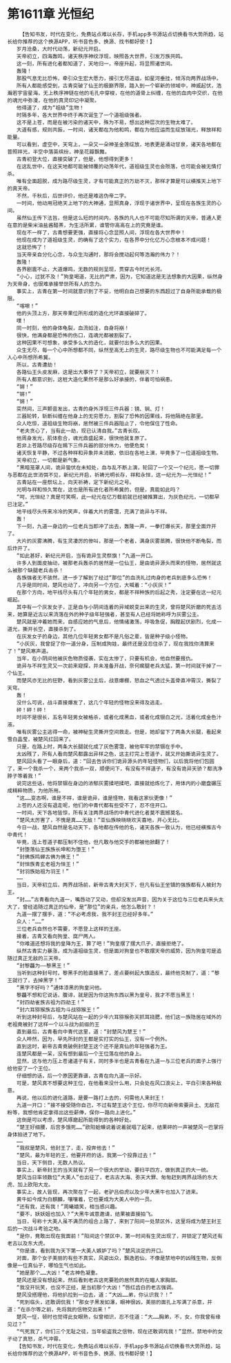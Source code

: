 # 第1611章 光恒纪
        【告知书友，时代在变化，免费站点难以长存，手机app多书源站点切换看书大势所趋，站长给你推荐的这个换源APP，听书音色多、换源、找书都好使！】
       岁月沧桑，大时代动荡，新纪元开启。
       天帝初立，四海轰鸣，诸天秩序神纹浮现，映照各大世界，引发万族共鸣。
       这一刻，所有进化者都知道了，天地归一，帝座升起，将显照诸世间。
       轰隆！
       那股气息无比恐怖，牵引众生宏大愿力，接引无尽道运，如星河垂挂，倾泻向两界战场中。
       所有人都能感受到，古青突破了仙王的极巅界限，踏入到一个崭新的领域中，神威起伏，浩瀚若宇宙星海，无上秩序神链在他的毛孔中穿梭，在他的道骨上纠缠，在他的血肉中交织，在他的魂光中弥漫，在他的真灵印记中凝聚。
       他得道了，成为“祖级”生物！
       时隔多年，各大世界中终于再次诞生了一个道祖级强者。
       这不是上苍，而是在被污染的诸天中，殊为不易，想出这种层次的生物太难了。
       大道有感，规则共振，一时间，诸天都在为他和鸣，都在为他应运而生绽放瑞光，释放祥和能量。
       可以看到，虚空中，天穹上，一朵又一朵神圣金莲绽放，地表更是涌动甘泉，诸天各地都在普照祥光，半空中落英缤纷，神圣花瓣飘舞。
       古青初登大位，直接突破了，但是，他想得到更多！
       在这乱世中，在这天地都可能被倾覆的动荡年代，道祖级生灵也会殒落，也可能会被无情打杀。
       唯有全面超脱，成为路尽级生灵，才有可能真正的万劫不灭，那样才算是可以横推天上地下的真天帝。
       不然，千秋后，后世评价，他还是难逃伪帝二字。
       一时间，他动用冠绝天上地下的大神通，显照真身，浮现于诸世界中，呈现在各族生灵的心间。
       虽然仙王传下法旨，但是这么短的时间内，各族的凡人也不可能尽知所谓的天帝，普通人更在意的是柴米油盐酱醋茶，为生活所累，谁管你高高在上的究竟是谁。
       现在不一样了，古青想要更强，直接将心念显照人间，浮现在各大世界中！
       他现在成为了道祖级生灵，的确有了这个实力，在各界中分化亿万心念根本不成问题！
       这就恐怖了！
       当天帝亲自分化心念，与众生沟通时，那将会搅动起何等浩瀚的伟力？！
       轰隆！
       各界剧震不止，大道爆鸣，无数的规则呈现，贯穿古今时光长河。
       “小心，过犹不及！”狗皇喝道，无比的严肃，因为，它知道这是无法想象的大因果，纵然身为天帝身，也很难承接举世所有人的念力。
       事实上，古青在第一时间就意识到了不妥，他明白自己想要的东西超过了自身所能承载的极限。
       “喀嚓！”
       他的头顶上方，那天帝果位所形成的造化光环直接破碎了。
       噗！
       同一时刻，他的身体龟裂，血流如注，自身将崩！
       很快，他满身都是恐怖的伤口，连魂光都被割裂了。
       这种因果不可想象，承受多么大的造化，就要付出多么大的因果。
       众生无尽，每一个心中所想都不同，纵然至高无上的生灵，路尽级生物也不可能满足每一个人心中所想所希冀。
       所以，古青遭劫！
       各路仙王头皮发麻，这是出大事件了？天帝初立，就要崩灭？！
       所有人都意识到，这桩大造化果然不是那么好承接的，伴着可怕祸患。
       “锵！”
       “锵!”
       “锵！”
       突然间，三声颤音发出，古青的身外浮现三件兵器：镜、锏、灯！
       三器轮转，斩断纠缠在他身上的无穷愿力，割裂了恐怖的因果线，将他隔绝在那里。
       众人吃惊，道祖级生物将崩，居然被三件兵器阻止了，令他保住了性命。
       “老夫贪心了，当有此一劫，现已认清自我。”古青长叹。
       他周身发光，肌体愈合，魂光鼎盛起来，很快他就复原了。
       若非上苍路尽级存在赐下三件兵器的部分伟力，他便危矣！
       诸天恢复平静，不过各种祥和异象并未消散，依旧在各地上演，毕竟多了一位道祖级生物。
       天帝初立，一切都是新气象。
       “黑暗笼罩人间，诡异蛰伏在未知处，血与乱不断上演，轮回了一个又一个纪元，愿一切罪与恶都在此世消弭不见，新纪元开启，祈祷光明长存，祥和永恒，这一纪元为——光恒纪！”
       古青站在一座祭坛上，向天祈祷，定下新纪元之号。
       光明与祥和恒久常在，这也是所有进化者所希冀的，但是，真能如此吗？
       “呵，光恒纪？真是可笑啊，此一纪元在亿万载前就已经被推算出，为灰色纪元，一切都早已注定。”
       地平线尽头传来冷冷的笑声，伴着大片的雾霭，充满了诡异与不祥。
       轰！
       下一刻，九道一身边的一位老兵当即冲了出去，轰隆一声，一拳打爆长天，那里全面炸开了。
       大片的灰雾沸腾，有生灵凄厉的惨叫，那是一个老者，满身灰雾蒸腾，很快他不断龟裂，而后炸开了。
       “如此甚好，新纪元开启，当有诡异生灵祭旗！”九道一开口。
       许多人到面皮抽动，被那老兵轰杀的居然是一位仙王，是由诡异源头而来的怪物，居然就这么被那个缺腿老兵击杀！
       各族强者无不骇然，进一步了解到了经过“那位”的血洗礼过肉身的老兵到底多么恐怖！
       几乎是同时间，楚风也动了，冲向另一个方位，大喊着：“小灰灰！”
       在那个方向，地平线尽头有几个年轻的男女，都是不祥种族的后起之秀，注定要在这一纪元崛起。
       其中有一个灰发女子，正是自与小阴间连着的异域蜕变出来的生灵，曾将楚风折磨的死去活来，她算是近古以来流落在外的种子级年轻强者，甚至有人已经将她称呼为灰雾公主。
       楚风就是冲着她而来，自感应她的气息后，他情绪激荡，呼吸急促，胸膛起伏剧烈，化成一道光，撕开长空，直接杀到了。
       在灰发女子的身边，其他几位年轻男女都不是凡俗之辈，皆是种子级小怪物。
       “小灰灰，我曾捉了你一道分身，压制成狗娃，最终还是没忍住杀了，现在我找你清算来了！”楚风寒声道。
       当年，在小阴间他被灰色物质侵袭，实在太惨了，只要有机会，他自然要报仇。
       诡异与不祥生灵又一次前来窥探，并未准备开战，奈何瘸腿老兵太猛，第一时间就干掉了一个仙王。
       而楚风亦无比的狂野，看到灰雾公主后，战意爆棚，怒血之气透过头盖骨直冲霄汉，撕裂了天穹。
       轰！
       没什么可说，战斗直接爆发了，这几个年轻的怪物没来得及逃走。
       砰！砰！砰！
       时间不是很长，五名年轻男女被格杀，或者化成黑血，或者化成银白之光，活着化成金色汁液。
       唯有灰雾公主逃得一命，被神秘生灵撕开空间救走。但是，她却留下了两条大长腿，看起来雪白晶莹，被楚风扛回来了。
       只是，在路上时，两条大长腿就化成了灰色雾霭，被他牢牢的禁锢在手中。
       太凶残了，所有人看向楚风都露出异样之色，这主打完上苍道子，就又开始撕诡异生灵了。
       楚风回头看了一眼身后，道：“回去告诉你们诡异源头的年轻怪物们，以后我将他们包圆了，来一个我杀一个，来两个我杀一双，顺便问下，有没有不祥道子，有没有诡异天骄？都洗净脖子等着我！”
       说完这些话，他将禁锢在身边的浓郁灰雾揉吧揉吧，直接就给炼化了，用体内的小磨盘碾压成精粹物质，为他所用。
       “这……变态啊，谁是不祥，谁是诡异，谁是怪物，我看这家伙更像！”
       上苍的人还没有退走呢，他们的中青代都有些受不了，忍不住开口。
       一时间，天下各地皆惊，所有关注两界战场的中青代进化者莫不震撼莫名。
       “楚风太厉害了，不愧是真……无敌！”亚仙族映晓晓欢天喜地，开心无比。
       今日一战，楚风自然是名动天下，各地都在传他的名，诸天各族一致认为，他已经横推古今中青代！
       毕竟，连上苍道子都压制不住他，但凡敢与他交手的都被他掀翻了！
       “封堕落仙王族族长坤和为堕王！”
       “封佛族鸣蝉古佛为佛王！”
       “封恒族青玄老祖为恒王！”
       “封羽族始祖为羽王！”
       ……
       当日，天帝初立后，两界战场前，新帝古青大封天下，但凡有仙王坐镇的强族都有人被封为王。
       “封……”古青看向九道一，嘴唇动了又动，但却没发出声音，因为关于这位与三位老兵来头太大了，曾经追随过真正的仙帝，是“那位”的亲兵，他怎么敢封？！
       九道一摆了摆手，道：“不必考虑我，我不封王已经好多年。”
       众人：“……”
       三位老兵自然也不需要，不愿登上这样的王座。
       接着，古青又看向狗皇、腐尸两人。
       “你难道还想将我的皇降为王，算了吧！”狗皇摆了摆大爪子，直接拒绝了。
       纵然古青实力暴涨，成为道祖级生灵，但是面对狗皇也不敢摆天帝的威势，因为狗皇可是追随过真正无敌的三天帝。
       “封黎龘为——黎黑王！”
       当听到这种封号时，黎黑手的脸直接黑了，差点要树起大旗造反，最终他克制了，道：“黎王就行了，去掉黑字！”
       “黑字不好吗？”通体漆黑的狗皇问他。
       黎龘不想和它说话，腹诽，就是因为你这狗东西以黑为皇号，我才不愿当黑王！
       “封四劫雀族古祖为四劫王！”
       “封六耳猕猴族古祖为斗战猕猴王！”
       听到这种封号后，与楚风站在一起的少年六耳猕猴弥天抓耳挠腮，他们这一族隐居在域外的老祖竟被封了这样一个以斗战为前缀的王
       直到最后，古青看向中青代这里，道：“封楚风为楚王！”
       众人哗然，因为，早先所封的王都是实打实的仙王，没有一个例外。
       直到这时，新帝古青竟破例封楚王这个还不是真仙的年轻强者为王。
       连楚风都是一呆，没有想到最后一个王位落在他的身上。
       显然，这与他力压上苍诸道子有关，同时多半也是古青看在九道一与三位老兵的面子上强行给他安了一个王位。
       仔细想的话，后一个原因更靠谱，古青在向九道一示好。
       可是，楚风真不想要这种王位，在他看来没什么用，只会处在风口浪尖上，平白引来各种敌意。
       再说，他以后的进化道路，是要一路打上去的，何需他人来封王！
       九道一开口：“接不接受随你自己，不过有楚王这个王位，你尽可向新帝索要异土、无敌花粉等，我想他肯定拿得出这些薪俸，保你一路向上进化。”
       这倒是可以考虑，楚风琢磨起所能得到的各种好处。
       “楚王好细腰，后宫多饿死……”欧阳蛤蟆说着说着就唱了起来，结果砰的一声被楚风一巴掌将身体拍进了地下。
       ……
       “我叔是楚风，他封王了，走，投奔他去！”
       “楚风，最为年轻的王，他要开府的话，我第一个投靠过去！”
       当日，天下侧目，无数人热议。
       事实上，新帝封王的当天就有了另一个很大的举动，要扫平四方，做到真正的大一统。
       楚风当日率领数位“大美人”也出征了，老古古大海、弥天大罪、匆匆赶到两界战场的东大虎、加上欧阳大龙。
       事实上，故人皆现，再次聚在了一起，老驴吕伯虎以及少年大黑牛也加入了进来。
       黄牛如今成为白麒麟，嚷嚷着，它也要成为大美人中的一员。
       “还有我，还有我！”周曦嬉笑，相当感兴趣。
       “要不，妖妖姐也加入？”大黑牛诚意邀请，结果被直接拍飞。
       当日，号称十大美人虽不满员的组合上路了，来到了阳间一处禁区外，这里将成为楚王封王后的一次战斗考验之地。
       “是你，竟敢出现在我面前！”阳间这个禁区中，第一时间有生灵出现了，并锁定了楚风还有老古以及东大虎。
       “你是谁，看到我为天下第一大美人嫉妒了吗？”楚风淡定的开口。
       对面，那个女子美丽的有些不真实，风姿出众，飘逸若仙，不像是禁地中的凶残生物，反倒像是一位真仙子，哪怕生气也如此。
       “她是那个……大凶！”老古神色凝重。
       楚风还是没有想起来，然后看到老古这死要脸的居然真的在瞄人家胸部。
       “我没开玩笑，也没不正经，是当初那个大凶！”唇红齿白的老古强调。
       楚风没搭理他，将他扒拉到一边去，道：“大凶……弟，你认识我？！”
       “死到临头，还敢调侃我！”那女子黑发如瀑，眼神很凶，美丽的面孔上写满了杀意，并道：“在杀尔等之前，先将我的信物交出来！”
       楚风一怔，顿时也觉得此女眼熟，似曾相识，忍不住道：“大……胸弟，不，女，你我曾有缘见过？”
       “气死我了，你们三个无耻之徒，当年偷盗我之信物，现在还敢调戏我！”显然，禁地中的女子动了真怒，杀气冲霄。
       【告知书友，时代在变化，免费站点难以长存，手机app多书源站点切换看书大势所趋，站长给你推荐的这个换源APP，听书音色多、换源、找书都好使！】